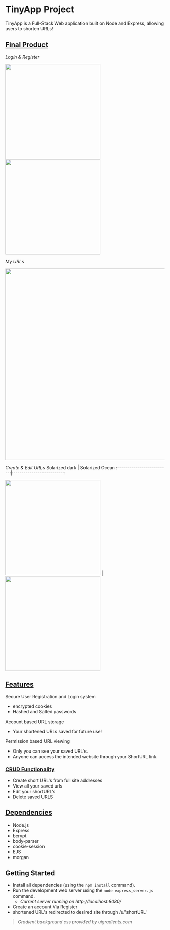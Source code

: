 # TinyApp Project

TinyApp is a Full-Stack Web application built on Node and Express, allowing users to shorten URLs!

## <ins>Final Product</ins>

*Login & Register*

<img src=https://user-images.githubusercontent.com/52307383/111701353-52797080-8800-11eb-869b-09e097d1082b.png width="300">
<img src=https://user-images.githubusercontent.com/52307383/111701397-658c4080-8800-11eb-89d3-0d87232c93a1.png width="300">

*My URLs*

<img src=https://user-images.githubusercontent.com/52307383/111699857-44c2eb80-87fe-11eb-82ea-441bc42da220.png width="605">

*Create & Edit URLs*
Solarized dark             |  Solarized Ocean
:-------------------------:|:-------------------------:

<img src=https://user-images.githubusercontent.com/52307383/111700843-99b33180-87ff-11eb-912a-77dea605f5a6.png width="300"> | 
<img src=https://user-images.githubusercontent.com/52307383/111701024-d2530b00-87ff-11eb-8804-30fea0350767.png width="300">






## <ins>Features</ins>
 Secure User Registration and Login system
  * encrypted cookies
  * Hashed and Salted passwords

 Account based URL storage
  * Your shortened URLs saved for future use!

Permission based URL viewing
  * Only you can see your saved URL's.
  * Anyone can access the intended website through your ShortURL link.


### <ins>CRUD Functionality</ins>
* Create short URL's from full site addresses
* View all your saved urls
* Edit your shortURL's
* Delete saved URLS



## <ins>Dependencies</ins> 

- Node.js
- Express
- bcrypt
- body-parser
- cookie-session
- EJS
- morgan

## Getting Started

- Install all dependencies (using the `npm install` command).
- Run the development web server using the `node express_server.js` command.
  * *Current server running on http://localhost:8080/*
- Create an account Via Register
- shortened URL's redirected to desired site through /u/'shortURL'


> *Gradient background css provided by uigradients.com*